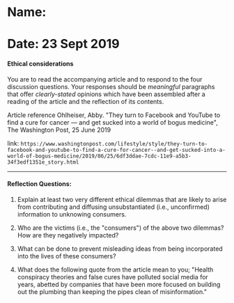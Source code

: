 # Name:
# Date: 23 Sept 2019


#### Ethical considerations

You are to read the accompanying article and to respond to the four discussion questions. Your responses should be *meaningful* paragraphs that offer *clearly-stated* opinions which have been assembled after a reading of the article and the reflection of its contents.

Article reference
Ohlheiser, Abby. "They turn to Facebook and YouTube to find a cure for cancer — and get sucked into a world of bogus medicine", The Washington Post, 25 June 2019

link: `https://www.washingtonpost.com/lifestyle/style/they-turn-to-facebook-and-youtube-to-find-a-cure-for-cancer--and-get-sucked-into-a-world-of-bogus-medicine/2019/06/25/6df3ddae-7cdc-11e9-a5b3-34f3edf1351e_story.html`

---

#### Reflection Questions:

1. Explain at least two  very different ethical dilemmas that are likely to arise from contributing and diffusing unsubstantiated (i.e., unconfirmed) information to unknowing consumers.

2. Who are the victims (i.e., the "consumers") of the above two dilemmas? How are they negatively impacted?

3. What can be done to prevent misleading ideas from being incorporated into the lives of these consumers?

4. What does the following quote from the article mean to you; "Health conspiracy theories and false cures have polluted social media for years, abetted by companies that have been more focused on building out the plumbing than keeping the pipes clean of misinformation."
